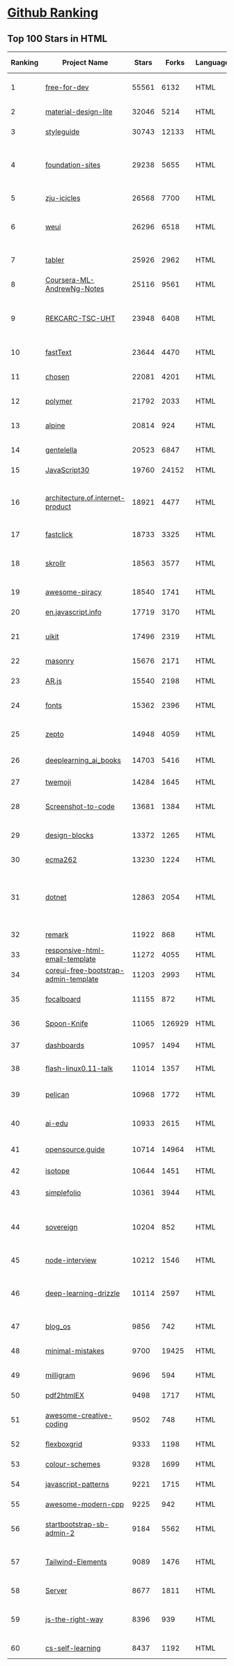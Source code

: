 [Github Ranking](../README.md)
==========

## Top 100 Stars in HTML

| Ranking | Project Name | Stars | Forks | Language | Open Issues | Description | Last Commit |
| ------- | ------------ | ----- | ----- | -------- | ----------- | ----------- | ----------- |
| 1 | [free-for-dev](https://github.com/ripienaar/free-for-dev) | 55561 | 6132 | HTML | 0 | A list of SaaS, PaaS and IaaS offerings that have free tiers of interest to devops and infradev | 2022-05-29T12:38:01Z |
| 2 | [material-design-lite](https://github.com/google/material-design-lite) | 32046 | 5214 | HTML | 360 | Material Design Components in HTML/CSS/JS | 2022-05-27T11:26:40Z |
| 3 | [styleguide](https://github.com/google/styleguide) | 30743 | 12133 | HTML | 183 | Style guides for Google-originated open-source projects | 2022-05-26T09:58:10Z |
| 4 | [foundation-sites](https://github.com/foundation/foundation-sites) | 29238 | 5655 | HTML | 34 | The most advanced responsive front-end framework in the world. Quickly create prototypes and production code for sites that work on any kind of device. | 2022-05-14T00:27:29Z |
| 5 | [zju-icicles](https://github.com/QSCTech/zju-icicles) | 26568 | 7700 | HTML | 6 | 浙江大学课程攻略共享计划 | 2022-05-17T00:31:53Z |
| 6 | [weui](https://github.com/Tencent/weui) | 26296 | 6518 | HTML | 43 | A UI library by WeChat official design team, includes the most useful widgets/modules in mobile web applications. | 2022-05-27T12:24:23Z |
| 7 | [tabler](https://github.com/tabler/tabler) | 25926 | 2962 | HTML | 53 | Tabler is free and open-source HTML Dashboard UI Kit built on Bootstrap | 2022-05-08T22:26:11Z |
| 8 | [Coursera-ML-AndrewNg-Notes](https://github.com/fengdu78/Coursera-ML-AndrewNg-Notes) | 25116 | 9561 | HTML | 46 | 吴恩达老师的机器学习课程个人笔记 | 2022-04-29T02:47:58Z |
| 9 | [REKCARC-TSC-UHT](https://github.com/PKUanonym/REKCARC-TSC-UHT) | 23948 | 6408 | HTML | 10 | 清华大学计算机系课程攻略 Guidance for courses in Department of Computer Science and Technology, Tsinghua University | 2022-04-18T18:35:12Z |
| 10 | [fastText](https://github.com/facebookresearch/fastText) | 23644 | 4470 | HTML | 417 | Library for fast text representation and classification. | 2022-04-28T12:09:20Z |
| 11 | [chosen](https://github.com/harvesthq/chosen) | 22081 | 4201 | HTML | 243 | Deprecated - Chosen is a library for making long, unwieldy select boxes more friendly. | 2021-08-07T00:48:15Z |
| 12 | [polymer](https://github.com/Polymer/polymer) | 21792 | 2033 | HTML | 45 | Our original Web Component library. | 2022-05-18T19:22:48Z |
| 13 | [alpine](https://github.com/alpinejs/alpine) | 20814 | 924 | HTML | 9 | A rugged, minimal framework for composing JavaScript behavior in your markup.  | 2022-05-25T17:19:35Z |
| 14 | [gentelella](https://github.com/ColorlibHQ/gentelella) | 20523 | 6847 | HTML | 30 | Free Bootstrap 4 Admin Dashboard Template | 2022-03-14T03:31:22Z |
| 15 | [JavaScript30](https://github.com/wesbos/JavaScript30) | 19760 | 24152 | HTML | 0 | 30 Day Vanilla JS Challenge | 2022-05-27T22:29:35Z |
| 16 | [architecture.of.internet-product](https://github.com/davideuler/architecture.of.internet-product) | 18921 | 4477 | HTML | 8 | 互联网公司技术架构，微信/淘宝/微博/腾讯/阿里/美团点评/百度/Google/Facebook/Amazon/eBay的架构，欢迎PR补充 | 2021-12-05T04:53:06Z |
| 17 | [fastclick](https://github.com/ftlabs/fastclick) | 18733 | 3325 | HTML | 212 | Polyfill to remove click delays on browsers with touch UIs | 2021-08-13T16:01:47Z |
| 18 | [skrollr](https://github.com/Prinzhorn/skrollr) | 18563 | 3577 | HTML | 243 | Stand-alone parallax scrolling library for mobile (Android + iOS) and desktop. No jQuery. Just plain JavaScript (and some love). | 2018-01-23T20:05:59Z |
| 19 | [awesome-piracy](https://github.com/Igglybuff/awesome-piracy) | 18540 | 1741 | HTML | 128 | A curated list of awesome warez and piracy links | 2022-04-09T06:36:41Z |
| 20 | [en.javascript.info](https://github.com/javascript-tutorial/en.javascript.info) | 17719 | 3170 | HTML | 66 | Modern JavaScript Tutorial  | 2022-05-27T15:02:42Z |
| 21 | [uikit](https://github.com/uikit/uikit) | 17496 | 2319 | HTML | 692 | A lightweight and modular front-end framework for developing fast and powerful web interfaces | 2022-05-28T14:04:50Z |
| 22 | [masonry](https://github.com/desandro/masonry) | 15676 | 2171 | HTML | 56 | :love_hotel: Cascading grid layout plugin | 2021-10-03T09:17:12Z |
| 23 | [AR.js](https://github.com/jeromeetienne/AR.js) | 15540 | 2198 | HTML | 9 | Efficient Augmented Reality for the Web - 60fps on mobile! | 2022-04-28T04:47:17Z |
| 24 | [fonts](https://github.com/google/fonts) | 15362 | 2396 | HTML | 1036 | Font files available from Google Fonts, and a public issue tracker for all things Google Fonts | 2022-05-27T14:31:13Z |
| 25 | [zepto](https://github.com/madrobby/zepto) | 14948 | 4059 | HTML | 70 | Zepto.js is a minimalist JavaScript library for modern browsers, with a jQuery-compatible API | 2022-04-15T02:41:06Z |
| 26 | [deeplearning_ai_books](https://github.com/fengdu78/deeplearning_ai_books) | 14703 | 5416 | HTML | 49 | deeplearning.ai（吴恩达老师的深度学习课程笔记及资源） | 2022-04-29T04:04:23Z |
| 27 | [twemoji](https://github.com/twitter/twemoji) | 14284 | 1645 | HTML | 43 | Emoji for everyone. https://twemoji.twitter.com/ | 2022-04-30T08:28:09Z |
| 28 | [Screenshot-to-code](https://github.com/emilwallner/Screenshot-to-code) | 13681 | 1384 | HTML | 14 | A neural network that transforms a design mock-up into a static website. | 2022-05-24T14:52:26Z |
| 29 | [design-blocks](https://github.com/froala/design-blocks) | 13372 | 1265 | HTML | 24 | A set of 170+ Bootstrap based design blocks ready to be used to create clean modern websites. | 2022-05-02T21:29:39Z |
| 30 | [ecma262](https://github.com/tc39/ecma262) | 13230 | 1224 | HTML | 282 | Status, process, and documents for ECMA-262 | 2022-05-27T15:46:17Z |
| 31 | [dotnet](https://github.com/microsoft/dotnet) | 12863 | 2054 | HTML | 209 | This repo is the official home of .NET on GitHub. It's a great starting point to find many .NET OSS projects from Microsoft and the community, including many that are part of the .NET Foundation. | 2022-04-26T07:14:23Z |
| 32 | [remark](https://github.com/gnab/remark) | 11922 | 868 | HTML | 153 | A simple, in-browser, markdown-driven slideshow tool. | 2022-05-24T16:15:00Z |
| 33 | [responsive-html-email-template](https://github.com/leemunroe/responsive-html-email-template) | 11272 | 4055 | HTML | 2 | A free simple responsive HTML email template | 2022-03-12T17:45:40Z |
| 34 | [coreui-free-bootstrap-admin-template](https://github.com/coreui/coreui-free-bootstrap-admin-template) | 11203 | 2993 | HTML | 25 | Free Bootstrap 5 admin & dashboard template  | 2022-05-13T21:59:33Z |
| 35 | [focalboard](https://github.com/mattermost/focalboard) | 11155 | 872 | HTML | 556 | Focalboard is an open source, self-hosted alternative to Trello, Notion, and Asana. | 2022-05-29T11:01:35Z |
| 36 | [Spoon-Knife](https://github.com/octocat/Spoon-Knife) | 11065 | 126929 | HTML | 1433 | This repo is for demonstration purposes only. | 2022-05-29T19:22:48Z |
| 37 | [dashboards](https://github.com/keen/dashboards) | 10957 | 1494 | HTML | 0 | Responsive dashboard templates 📊✨ | 2021-11-02T12:25:42Z |
| 38 | [flash-linux0.11-talk](https://github.com/sunym1993/flash-linux0.11-talk) | 11014 | 1357 | HTML | 25 | 你管这破玩意叫操作系统源码 — 像小说一样品读 Linux 0.11 核心代码 | 2022-05-07T16:19:12Z |
| 39 | [pelican](https://github.com/getpelican/pelican) | 10968 | 1772 | HTML | 49 | Static site generator that supports Markdown and reST syntax. Powered by Python. | 2022-05-08T02:53:31Z |
| 40 | [ai-edu](https://github.com/microsoft/ai-edu) | 10933 | 2615 | HTML | 50 | AI education materials for Chinese students, teachers and IT professionals. | 2022-05-29T10:01:41Z |
| 41 | [opensource.guide](https://github.com/github/opensource.guide) | 10714 | 14964 | HTML | 0 | 📚 Community guides for open source creators | 2022-05-27T20:32:17Z |
| 42 | [isotope](https://github.com/metafizzy/isotope) | 10644 | 1451 | HTML | 55 | :revolving_hearts: Filter & sort magical layouts | 2021-09-24T03:20:14Z |
| 43 | [simplefolio](https://github.com/cobiwave/simplefolio) | 10361 | 3944 | HTML | 29 | ⚡️ A minimal portfolio template for Developers | 2022-04-12T21:56:16Z |
| 44 | [sovereign](https://github.com/sovereign/sovereign) | 10204 | 852 | HTML | 83 | A set of Ansible playbooks to build and maintain your own private cloud: email, calendar, contacts, file sync, IRC bouncer, VPN, and more. | 2021-07-09T13:37:45Z |
| 45 | [node-interview](https://github.com/ElemeFE/node-interview) | 10212 | 1546 | HTML | 6 | How to pass the Node.js interview of ElemeFE. | 2020-10-19T03:29:22Z |
| 46 | [deep-learning-drizzle](https://github.com/kmario23/deep-learning-drizzle) | 10114 | 2597 | HTML | 4 | Drench yourself in Deep Learning, Reinforcement Learning, Machine Learning, Computer Vision, and NLP by learning from these exciting lectures!! | 2022-04-10T19:33:15Z |
| 47 | [blog_os](https://github.com/phil-opp/blog_os) | 9856 | 742 | HTML | 51 | Writing an OS in Rust | 2022-05-22T11:10:13Z |
| 48 | [minimal-mistakes](https://github.com/mmistakes/minimal-mistakes) | 9700 | 19425 | HTML | 8 | :triangular_ruler: Jekyll theme for building a personal site, blog, project documentation, or portfolio. | 2022-05-29T18:57:48Z |
| 49 | [milligram](https://github.com/milligram/milligram) | 9696 | 594 | HTML | 29 | A minimalist CSS framework. | 2021-12-12T17:27:25Z |
| 50 | [pdf2htmlEX](https://github.com/coolwanglu/pdf2htmlEX) | 9498 | 1717 | HTML | 231 | Convert PDF to HTML without losing text or format. | 2019-08-16T18:39:59Z |
| 51 | [awesome-creative-coding](https://github.com/terkelg/awesome-creative-coding) | 9502 | 748 | HTML | 1 | Creative Coding: Generative Art, Data visualization, Interaction Design, Resources. | 2022-04-25T17:23:12Z |
| 52 | [flexboxgrid](https://github.com/kristoferjoseph/flexboxgrid) | 9333 | 1198 | HTML | 48 | Grid based on CSS3 flexbox | 2020-10-01T09:36:06Z |
| 53 | [colour-schemes](https://github.com/daylerees/colour-schemes) | 9328 | 1699 | HTML | 54 | Colour schemes for a variety of editors created by Dayle Rees. | 2020-11-11T18:28:33Z |
| 54 | [javascript-patterns](https://github.com/shichuan/javascript-patterns) | 9221 | 1715 | HTML | 15 | JavaScript Patterns | 2020-10-02T05:20:06Z |
| 55 | [awesome-modern-cpp](https://github.com/rigtorp/awesome-modern-cpp) | 9225 | 942 | HTML | 0 | A collection of resources on modern C++ | 2022-05-26T10:13:43Z |
| 56 | [startbootstrap-sb-admin-2](https://github.com/StartBootstrap/startbootstrap-sb-admin-2) | 9184 | 5562 | HTML | 58 | A free, open source, Bootstrap admin theme created by Start Bootstrap | 2022-04-20T08:48:56Z |
| 57 | [Tailwind-Elements](https://github.com/mdbootstrap/Tailwind-Elements) | 9089 | 1476 | HTML | 18 | 𝙃𝙪𝙜𝙚 collection of Tailwind components, sections and templates 😎 - FREE for commercial use | 2022-05-27T12:06:14Z |
| 58 | [Server](https://github.com/PanDownloadServer/Server) | 8677 | 1811 | HTML | 136 | PanDownload的个人维护版本 | 2020-09-25T01:38:15Z |
| 59 | [js-the-right-way](https://github.com/braziljs/js-the-right-way) | 8396 | 939 | HTML | 17 | An easy-to-read, quick reference for JS best practices, accepted coding standards, and links around the Web | 2021-10-31T10:32:14Z |
| 60 | [cs-self-learning](https://github.com/PKUFlyingPig/cs-self-learning) | 8437 | 1192 | HTML | 19 | 计算机自学指南 | 2022-05-24T07:33:44Z |

